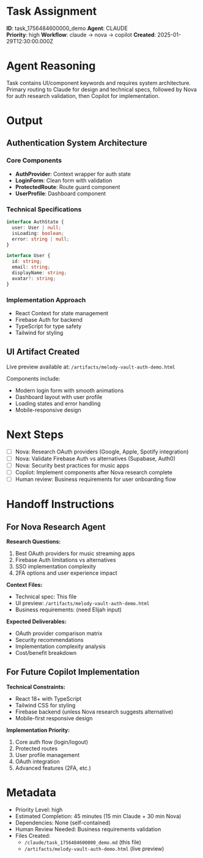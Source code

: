 # Task Assignment
**ID**: task_1756484600000_demo
**Agent**: CLAUDE  
**Priority**: high
**Workflow**: claude → nova → copilot
**Created**: 2025-01-29T12:30:00.000Z

# Agent Reasoning
Task contains UI/component keywords and requires system architecture. Primary routing to Claude for design and technical specs, followed by Nova for auth research validation, then Copilot for implementation.

# Output

## Authentication System Architecture

### Core Components
- **AuthProvider**: Context wrapper for auth state
- **LoginForm**: Clean form with validation  
- **ProtectedRoute**: Route guard component
- **UserProfile**: Dashboard component

### Technical Specifications
```typescript
interface AuthState {
  user: User | null;
  isLoading: boolean;
  error: string | null;
}

interface User {
  id: string;
  email: string;
  displayName: string;
  avatar?: string;
}
```

### Implementation Approach
- React Context for state management
- Firebase Auth for backend
- TypeScript for type safety
- Tailwind for styling

## UI Artifact Created
Live preview available at: `/artifacts/melody-vault-auth-demo.html`

Components include:
- Modern login form with smooth animations
- Dashboard layout with user profile
- Loading states and error handling
- Mobile-responsive design

# Next Steps
- [ ] Nova: Research OAuth providers (Google, Apple, Spotify integration)
- [ ] Nova: Validate Firebase Auth vs alternatives (Supabase, Auth0)
- [ ] Nova: Security best practices for music apps
- [ ] Copilot: Implement components after Nova research complete  
- [ ] Human review: Business requirements for user onboarding flow

# Handoff Instructions

## For Nova Research Agent
**Research Questions:**
1. Best OAuth providers for music streaming apps
2. Firebase Auth limitations vs alternatives
3. SSO implementation complexity
4. 2FA options and user experience impact

**Context Files:**
- Technical spec: This file
- UI preview: `/artifacts/melody-vault-auth-demo.html`
- Business requirements: (need Elijah input)

**Expected Deliverables:**
- OAuth provider comparison matrix
- Security recommendations  
- Implementation complexity analysis
- Cost/benefit breakdown

## For Future Copilot Implementation
**Technical Constraints:**
- React 18+ with TypeScript
- Tailwind CSS for styling  
- Firebase backend (unless Nova research suggests alternative)
- Mobile-first responsive design

**Implementation Priority:**
1. Core auth flow (login/logout)
2. Protected routes
3. User profile management  
4. OAuth integration
5. Advanced features (2FA, etc.)

# Metadata
- Priority Level: high
- Estimated Completion: 45 minutes (15 min Claude + 30 min Nova)
- Dependencies: None (self-contained)
- Human Review Needed: Business requirements validation
- Files Created:
  - `/claude/task_1756484600000_demo.md` (this file)
  - `/artifacts/melody-vault-auth-demo.html` (live preview)